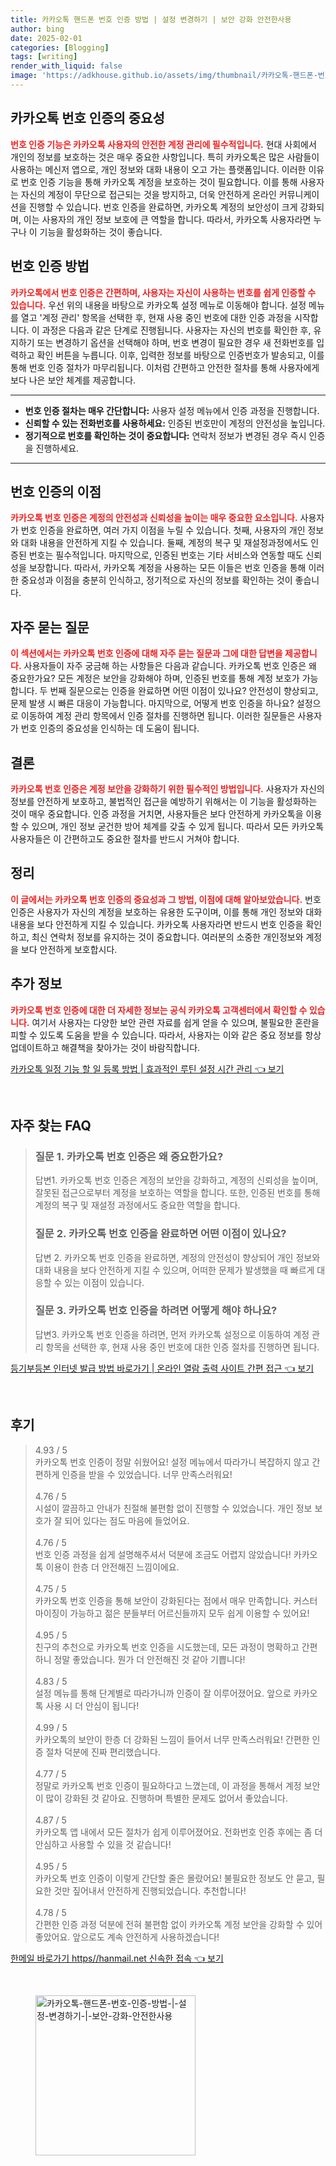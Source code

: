 ```yaml
---
title: 카카오톡 핸드폰 번호 인증 방법 | 설정 변경하기 | 보안 강화 안전한사용
author: bing
date: 2025-02-01
categories: [Blogging]
tags: [writing]
render_with_liquid: false
image: 'https://adkhouse.github.io/assets/img/thumbnail/카카오톡-핸드폰-번호-인증-방법-|-설정-변경하기-|-보안-강화-안전한사용.webp'
---
```



<h2 id='카카오톡_번호_인증의_중요성'>카카오톡 번호 인증의 중요성</h2>

<p><b><span style="color: #ee2323;">번호 인증 기능은 카카오톡 사용자의 안전한 계정 관리에 필수적입니다.</span></b> 현대 사회에서 개인의 정보를 보호하는 것은 매우 중요한 사항입니다. 특히 카카오톡은 많은 사람들이 사용하는 메신저 앱으로, 개인 정보와 대화 내용이 오고 가는 플랫폼입니다. 이러한 이유로 번호 인증 기능을 통해 카카오톡 계정을 보호하는 것이 필요합니다. 이를 통해 사용자는 자신의 계정이 무단으로 접근되는 것을 방지하고, 더욱 안전하게 온라인 커뮤니케이션을 진행할 수 있습니다. 번호 인증을 완료하면, 카카오톡 계정의 보안성이 크게 강화되며, 이는 사용자의 개인 정보 보호에 큰 역할을 합니다. 따라서, 카카오톡 사용자라면 누구나 이 기능을 활성화하는 것이 좋습니다.</p>

<h2 id='번호_인증_방법'>번호 인증 방법</h2>

<p><b><span style="color: #ee2323;">카카오톡에서 번호 인증은 간편하며, 사용자는 자신이 사용하는 번호를 쉽게 인증할 수 있습니다.</span></b> 우선 위의 내용을 바탕으로 카카오톡 설정 메뉴로 이동해야 합니다. 설정 메뉴를 열고 '계정 관리' 항목을 선택한 후, 현재 사용 중인 번호에 대한 인증 과정을 시작합니다. 이 과정은 다음과 같은 단계로 진행됩니다. 사용자는 자신의 번호를 확인한 후, 유지하기 또는 변경하기 옵션을 선택해야 하며, 번호 변경이 필요한 경우 새 전화번호를 입력하고 확인 버튼을 누릅니다. 이후, 입력한 정보를 바탕으로 인증번호가 발송되고, 이를 통해 번호 인증 절차가 마무리됩니다. 이처럼 간편하고 안전한 절차를 통해 사용자에게 보다 나은 보안 체계를 제공합니다.</p>

<hr />

<ul>
    <li><b>번호 인증 절차는 매우 간단합니다:</b> 사용자 설정 메뉴에서 인증 과정을 진행합니다.</li>
    <li><b>신뢰할 수 있는 전화번호를 사용하세요:</b> 인증된 번호만이 계정의 안전성을 높입니다.</li>
    <li><b>정기적으로 번호를 확인하는 것이 중요합니다:</b> 연락처 정보가 변경된 경우 즉시 인증을 진행하세요.</li>
</ul>

<hr />

<h2 id='번호_인증의_이점'>번호 인증의 이점</h2>

<p><b><span style="color: #ee2323;">카카오톡 번호 인증은 계정의 안전성과 신뢰성을 높이는 매우 중요한 요소입니다.</span></b> 사용자가 번호 인증을 완료하면, 여러 가지 이점을 누릴 수 있습니다. 첫째, 사용자의 개인 정보와 대화 내용을 안전하게 지킬 수 있습니다. 둘째, 계정의 복구 및 재설정과정에서도 인증된 번호는 필수적입니다. 마지막으로, 인증된 번호는 기타 서비스와 연동할 때도 신뢰성을 보장합니다. 따라서, 카카오톡 계정을 사용하는 모든 이들은 번호 인증을 통해 이러한 중요성과 이점을 충분히 인식하고, 정기적으로 자신의 정보를 확인하는 것이 좋습니다.</p>

<h2 id='자주_묻는_질문'>자주 묻는 질문</h2>

<p><b><span style="color: #ee2323;">이 섹션에서는 카카오톡 번호 인증에 대해 자주 묻는 질문과 그에 대한 답변을 제공합니다.</span></b> 사용자들이 자주 궁금해 하는 사항들은 다음과 같습니다. 카카오톡 번호 인증은 왜 중요한가요? 모든 계정은 보안을 강화해야 하며, 인증된 번호를 통해 계정 보호가 가능합니다. 두 번째 질문으로는 인증을 완료하면 어떤 이점이 있나요? 안전성이 향상되고, 문제 발생 시 빠른 대응이 가능합니다. 마지막으로, 어떻게 번호 인증을 하나요? 설정으로 이동하여 계정 관리 항목에서 인증 절차를 진행하면 됩니다. 이러한 질문들은 사용자가 번호 인증의 중요성을 인식하는 데 도움이 됩니다.</p>

<h2 id='결론'>결론</h2>

<p><b><span style="color: #ee2323;">카카오톡 번호 인증은 계정 보안을 강화하기 위한 필수적인 방법입니다.</span></b> 사용자가 자신의 정보를 안전하게 보호하고, 불법적인 접근을 예방하기 위해서는 이 기능을 활성화하는 것이 매우 중요합니다. 인증 과정을 거치면, 사용자들은 보다 안전하게 카카오톡을 이용할 수 있으며, 개인 정보 굳건한 방어 체계를 갖출 수 있게 됩니다. 따라서 모든 카카오톡 사용자들은 이 간편하고도 중요한 절차를 반드시 거쳐야 합니다.</p>

<h2 id='정리'>정리</h2>

<p><b><span style="color: #ee2323;">이 글에서는 카카오톡 번호 인증의 중요성과 그 방법, 이점에 대해 알아보았습니다.</span></b> 번호 인증은 사용자가 자신의 계정을 보호하는 유용한 도구이며, 이를 통해 개인 정보와 대화 내용을 보다 안전하게 지킬 수 있습니다. 카카오톡 사용자라면 반드시 번호 인증을 확인하고, 최신 연락처 정보를 유지하는 것이 중요합니다. 여러분의 소중한 개인정보와 계정을 보다 안전하게 보호합시다.</p>

<h2 id='추가_정보'>추가 정보</h2>

<p><b><span style="color: #ee2323;">카카오톡 번호 인증에 대한 더 자세한 정보는 공식 카카오톡 고객센터에서 확인할 수 있습니다.</span></b> 여기서 사용자는 다양한 보안 관련 자료를 쉽게 얻을 수 있으며, 불필요한 혼란을 피할 수 있도록 도움을 받을 수 있습니다. 따라서, 사용자는 이와 같은 중요 정보를 항상 업데이트하고 해결책을 찾아가는 것이 바람직합니다.</p>


<p><a class="click-button" title="카카오톡 일정 기능 할 일 등록 방법 | 효과적인 루틴 설정 시간 관리" href="https://adkhouse.github.io/posts/%EC%B9%B4%EC%B9%B4%EC%98%A4%ED%86%A1-%EC%9D%BC%EC%A0%95-%EA%B8%B0%EB%8A%A5-%ED%95%A0-%EC%9D%BC-%EB%93%B1%EB%A1%9D-%EB%B0%A9%EB%B2%95-%ED%9A%A8%EA%B3%BC%EC%A0%81%EC%9D%B8-%EB%A3%A8%ED%8B%B4-%EC%84%A4%EC%A0%95-%EC%8B%9C%EA%B0%84-%EA%B4%80%EB%A6%AC/" rel="dofollow">카카오톡 일정 기능 할 일 등록 방법 | 효과적인 루틴 설정 시간 관리 👈 보기</a></p><br>
<h2 id='자주_찾는_FAQ'>자주 찾는 FAQ</h2>
<div itemscope="" itemtype="https://schema.org/FAQPage"> 
<blockquote> 
<div itemscope="" itemprop="mainEntity" itemtype="https://schema.org/Question"> 
<h3 itemprop="name">질문 1. 카카오톡 번호 인증은 왜 중요한가요?</h3> 
<div itemscope="" itemprop="acceptedAnswer" itemtype="https://schema.org/Answer"> 
<span itemprop="text"> 
<p>답변1. 카카오톡 번호 인증은 계정의 보안을 강화하고, 계정의 신뢰성을 높이며, 잘못된 접근으로부터 계정을 보호하는 역할을 합니다. 또한, 인증된 번호를 통해 계정의 복구 및 재설정 과정에서도 중요한 역할을 합니다.</p> 
</span> 
</div> 
</div> 

<div itemscope="" itemprop="mainEntity" itemtype="https://schema.org/Question"> 
<h3 itemprop="name">질문 2. 카카오톡 번호 인증을 완료하면 어떤 이점이 있나요?</h3> 
<div itemscope="" itemprop="acceptedAnswer" itemtype="https://schema.org/Answer"> 
<span itemprop="text"> 
<p>답변 2. 카카오톡 번호 인증을 완료하면, 계정의 안전성이 향상되어 개인 정보와 대화 내용을 보다 안전하게 지킬 수 있으며, 어떠한 문제가 발생했을 때 빠르게 대응할 수 있는 이점이 있습니다.</p> 
</span> 
</div> 
</div> 

<div itemscope="" itemprop="mainEntity" itemtype="https://schema.org/Question"> 
<h3 itemprop="name">질문 3. 카카오톡 번호 인증을 하려면 어떻게 해야 하나요?</h3> 
<div itemscope="" itemprop="acceptedAnswer" itemtype="https://schema.org/Answer"> 
<span itemprop="text"> 
<p>답변3. 카카오톡 번호 인증을 하려면, 먼저 카카오톡 설정으로 이동하여 계정 관리 항목을 선택한 후, 현재 사용 중인 번호에 대한 인증 절차를 진행하면 됩니다.</p> 
</span> 
</div> 
</div> 
</blockquote> 
</div>
<p><a class="click-button" title="등기부등본 인터넷 발급 방법 바로가기 | 온라인 열람 출력 사이트 간편 접근" href="https://adkhouse.github.io/posts/%EB%93%B1%EA%B8%B0%EB%B6%80%EB%93%B1%EB%B3%B8-%EC%9D%B8%ED%84%B0%EB%84%B7-%EB%B0%9C%EA%B8%89-%EB%B0%A9%EB%B2%95-%EB%B0%94%EB%A1%9C%EA%B0%80%EA%B8%B0-%EC%98%A8%EB%9D%BC%EC%9D%B8-%EC%97%B4%EB%9E%8C-%EC%B6%9C%EB%A0%A5-%EC%82%AC%EC%9D%B4%ED%8A%B8-%EA%B0%84%ED%8E%B8-%EC%A0%91%EA%B7%BC/" rel="dofollow">등기부등본 인터넷 발급 방법 바로가기 | 온라인 열람 출력 사이트 간편 접근 👈 보기</a></p><br>
<h2 id='후기'>후기</h2>
<div itemscope itemtype="https://schema.org/Product">
  <blockquote>
  <div itemprop="review" itemscope itemtype="https://schema.org/Review">
      <div itemprop="reviewRating" itemscope itemtype="https://schema.org/Rating"> <span itemprop="ratingValue">4.93</span> / <span itemprop="bestRating">5</span> </div>
      <span itemprop="reviewBody">카카오톡 번호 인증이 정말 쉬웠어요! 설정 메뉴에서 따라가니 복잡하지 않고 간편하게 인증을 받을 수 있었습니다. 너무 만족스러워요!</span>
  </div>
  <br>
  <div itemprop="review" itemscope itemtype="https://schema.org/Review">
      <div itemprop="reviewRating" itemscope itemtype="https://schema.org/Rating"> <span itemprop="ratingValue">4.76</span> / <span itemprop="bestRating">5</span> </div>
      <span itemprop="reviewBody">시설이 깔끔하고 안내가 친절해 불편함 없이 진행할 수 있었습니다. 개인 정보 보호가 잘 되어 있다는 점도 마음에 들었어요.</span>
  </div>
  <br>
  <div itemprop="review" itemscope itemtype="https://schema.org/Review">
      <div itemprop="reviewRating" itemscope itemtype="https://schema.org/Rating"> <span itemprop="ratingValue">4.76</span> / <span itemprop="bestRating">5</span> </div>
      <span itemprop="reviewBody">번호 인증 과정을 쉽게 설명해주셔서 덕분에 조금도 어렵지 않았습니다! 카카오톡 이용이 한층 더 안전해진 느낌이에요.</span>
  </div>
  <br>
  <div itemprop="review" itemscope itemtype="https://schema.org/Review">
      <div itemprop="reviewRating" itemscope itemtype="https://schema.org/Rating"> <span itemprop="ratingValue">4.75</span> / <span itemprop="bestRating">5</span> </div>
      <span itemprop="reviewBody">카카오톡 번호 인증을 통해 보안이 강화된다는 점에서 매우 만족합니다. 커스터마이징이 가능하고 젊은 분들부터 어르신들까지 모두 쉽게 이용할 수 있어요!</span>
  </div>
  <br>
  <div itemprop="review" itemscope itemtype="https://schema.org/Review">
      <div itemprop="reviewRating" itemscope itemtype="https://schema.org/Rating"> <span itemprop="ratingValue">4.95</span> / <span itemprop="bestRating">5</span> </div>
      <span itemprop="reviewBody">친구의 추천으로 카카오톡 번호 인증을 시도했는데, 모든 과정이 명확하고 간편하니 정말 좋았습니다. 뭔가 더 안전해진 것 같아 기쁩니다!</span>
  </div>
  <br>
  <div itemprop="review" itemscope itemtype="https://schema.org/Review">
      <div itemprop="reviewRating" itemscope itemtype="https://schema.org/Rating"> <span itemprop="ratingValue">4.83</span> / <span itemprop="bestRating">5</span> </div>
      <span itemprop="reviewBody">설정 메뉴를 통해 단계별로 따라가니까 인증이 잘 이루어졌어요. 앞으로 카카오톡 사용 시 더 안심이 됩니다!</span>
  </div>
  <br>
  <div itemprop="review" itemscope itemtype="https://schema.org/Review">
      <div itemprop="reviewRating" itemscope itemtype="https://schema.org/Rating"> <span itemprop="ratingValue">4.99</span> / <span itemprop="bestRating">5</span> </div>
      <span itemprop="reviewBody">카카오톡의 보안이 한층 더 강화된 느낌이 들어서 너무 만족스러워요! 간편한 인증 절차 덕분에 진짜 편리했습니다.</span>
  </div>
  <br>
  <div itemprop="review" itemscope itemtype="https://schema.org/Review">
      <div itemprop="reviewRating" itemscope itemtype="https://schema.org/Rating"> <span itemprop="ratingValue">4.77</span> / <span itemprop="bestRating">5</span> </div>
      <span itemprop="reviewBody">정말로 카카오톡 번호 인증이 필요하다고 느꼈는데, 이 과정을 통해서 계정 보안이 많이 강화된 것 같아요. 진행하며 특별한 문제도 없어서 좋았습니다.</span>
  </div>
  <br>
  <div itemprop="review" itemscope itemtype="https://schema.org/Review">
      <div itemprop="reviewRating" itemscope itemtype="https://schema.org/Rating"> <span itemprop="ratingValue">4.87</span> / <span itemprop="bestRating">5</span> </div>
      <span itemprop="reviewBody">카카오톡 앱 내에서 모든 절차가 쉽게 이루어졌어요. 전화번호 인증 후에는 좀 더 안심하고 사용할 수 있을 것 같습니다!</span>
  </div>
  <br>
  <div itemprop="review" itemscope itemtype="https://schema.org/Review">
      <div itemprop="reviewRating" itemscope itemtype="https://schema.org/Rating"> <span itemprop="ratingValue">4.95</span> / <span itemprop="bestRating">5</span> </div>
      <span itemprop="reviewBody">카카오톡 번호 인증이 이렇게 간단할 줄은 몰랐어요! 불필요한 정보도 안 묻고, 필요한 것만 짚어내서 안전하게 진행되었습니다. 추천합니다!</span>
  </div>
  <br>
  <div itemprop="review" itemscope itemtype="https://schema.org/Review">
      <div itemprop="reviewRating" itemscope itemtype="https://schema.org/Rating"> <span itemprop="ratingValue">4.78</span> / <span itemprop="bestRating">5</span> </div>
      <span itemprop="reviewBody">간편한 인증 과정 덕분에 전혀 불편함 없이 카카오톡 계정 보안을 강화할 수 있어 좋았어요. 앞으로도 계속 안전하게 사용하겠습니다!</span>
  </div>
  </blockquote>
</div>
<p><a class="click-button" title="한메일 바로가기 https//hanmail.net 신속한 접속" href="https://adkhouse.github.io/posts/%ED%95%9C%EB%A9%94%EC%9D%BC-%EB%B0%94%EB%A1%9C%EA%B0%80%EA%B8%B0-httpshanmail.net-%EC%8B%A0%EC%86%8D%ED%95%9C-%EC%A0%91%EC%86%8D/" rel="dofollow">한메일 바로가기 https//hanmail.net 신속한 접속 👈 보기</a></p><br>
<figure class="image"><img src="https://adkhouse.github.io/assets/img/thumbnail/카카오톡-핸드폰-번호-인증-방법-|-설정-변경하기-|-보안-강화-안전한사용.webp" alt="카카오톡-핸드폰-번호-인증-방법-|-설정-변경하기-|-보안-강화-안전한사용" width="256" height="256"></figure>